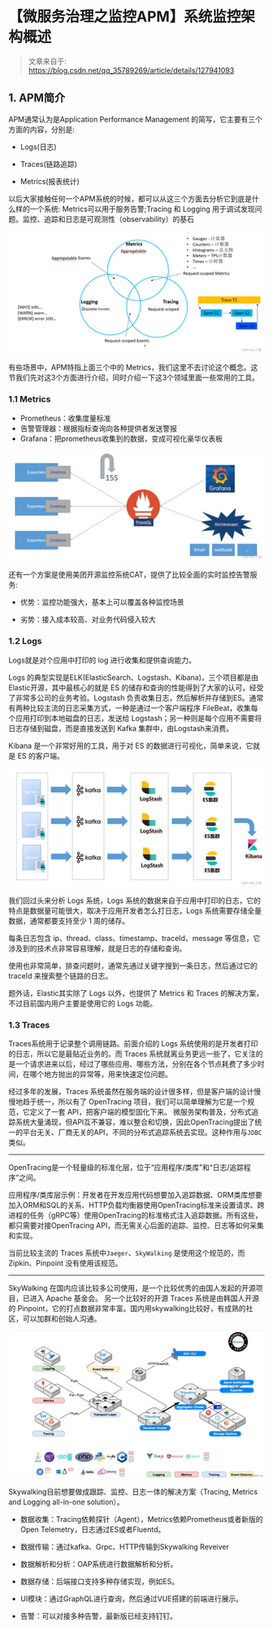 # 【微服务治理之监控APM】系统监控架构概述

> 文章来自于: https://blog.csdn.net/qq_35789269/article/details/127941093

## 1. APM简介

APM通常认为是Application Performance Management 的简写，它主要有三个方面的内容，分别是:

- Logs(日志)

- Traces(链路追踪)

- Metrics(报表统计)

以后大家接触任何一个APM系统的时候，都可以从这三个方面去分析它到底是什么样的一个系统: Metrics可以用于服务告警;Tracing 和 Logging 用于调试发现问题。监控、追踪和日志是可观测性（observability）的基石

![apm](https://raw.githubusercontent.com/ivanzz1001/micro-service-learning/master/online-article-collection/image/4165417baea04f209353008a1dd712e1.png)

有些场景中，APM特指上面三个中的 Metrics，我们这里不去讨论这个概念。这节我们先对这3个方面进行介绍，同时介绍一下这3个领域里面一些常用的工具。



### 1.1 Metrics 

- Prometheus：收集度量标准
- 告警管理器：根据指标查询向各种提供者发送警报
- Grafana：把prometheus收集到的数据，变成可视化豪华仪表板

![apm](https://raw.githubusercontent.com/ivanzz1001/micro-service-learning/master/online-article-collection/image/6bd805f35274488ebcf665c235443db7.png)

还有一个方案是使用美团开源监控系统CAT，提供了比较全面的实时监控告警服务:

- 优势：监控功能强大，基本上可以覆盖各种监控场景

- 劣势：接入成本较高、对业务代码侵入较大


### 1.2 Logs
Logs就是对个应用中打印的 log 进行收集和提供查询能力。

Logs 的典型实现是ELK(ElasticSearch、Logstash、Kibana)，三个项目都是由 Elastic开源，其中最核心的就是 ES 的储存和查询的性能得到了大家的认可，经受了非常多公司的业务考验。Logstash 负责收集日志，然后解析并存储到ES。通常有两种比较主流的日志采集方式，一种是通过一个客户端程序 FileBeat，收集每个应用打印到本地磁盘的日志，发送给 Logstash；另一种则是每个应用不需要将日志存储到磁盘，而是直接发送到 Kafka 集群中，由Logstash来消费。


Kibana 是一个非常好用的工具，用于对 ES 的数据进行可视化，简单来说，它就是 ES 的客户端。

![apm](https://raw.githubusercontent.com/ivanzz1001/micro-service-learning/master/online-article-collection/image/2d483fb0b1694b7fa03108832734f82c.png)

我们回过头来分析 Logs 系统，Logs 系统的数据来自于应用中打印的日志，它的特点是数据量可能很大，取决于应用开发者怎么打日志，Logs 系统需要存储全量数据，通常都要支持至少 1 周的储存。

每条日志包含 ip、thread、class、timestamp、traceId、message 等信息，它涉及到的技术点非常容易理解，就是日志的存储和查询。

使用也非常简单，排查问题时，通常先通过关键字搜到一条日志，然后通过它的 traceId 来搜索整个链路的日志。

题外话，Elastic其实除了 Logs 以外，也提供了 Metrics 和 Traces 的解决方案，不过目前国内用户主要是使用它的 Logs 功能。

### 1.3 Traces

Traces系统用于记录整个调用链路。前面介绍的 Logs 系统使用的是开发者打印的日志，所以它是最贴近业务的。而 Traces 系统就离业务更远一些了，它关注的是一个请求进来以后，经过了哪些应用、哪些方法，分别在各个节点耗费了多少时间，在哪个地方抛出的异常等，用来快速定位问题。

经过多年的发展，Traces 系统虽然在服务端的设计很多样，但是客户端的设计慢慢地趋于统一，所以有了 OpenTracing 项目，我们可以简单理解为它是一个规范，它定义了一套 API，把客户端的模型固化下来。
微服务架构普及，分布式追踪系统大量涌现，但API互不兼容，难以整合和切换，因此OpenTracing提出了统一的平台无关、厂商无关的API，不同的分布式追踪系统去实现。这种作用与```JDBC```类似。


----------


OpenTracing是一个轻量级的标准化层，位于“应用程序/类库”和“日志/追踪程序”之间。
 

应用程序/类库层示例：开发者在开发应用代码想要加入追踪数据、ORM类库想要加入ORM和SQL的关系、HTTP负载均衡器使用OpenTracing标准来设置请求、跨进程的任务（gRPC等）使用OpenTracing的标准格式注入追踪数据。所有这些，都只需要对接OpenTracing API，而无需关心后面的追踪、监控、日志等如何采集和实现。

当前比较主流的 Traces 系统中```Jaeger```、```SkyWalking``` 是使用这个规范的，而 Zipkin、Pinpoint 没有使用该规范。


----------

SkyWalking 在国内应该比较多公司使用，是一个比较优秀的由国人发起的开源项目，已进入 Apache 基金会。
另一个比较好的开源 Traces 系统是由韩国人开源的 Pinpoint，它的打点数据非常丰富。国内用skywalking比较好，有成熟的社区，可以加群和创始人沟通。

![apm](https://raw.githubusercontent.com/ivanzz1001/micro-service-learning/master/online-article-collection/image/f47abca829de41c08d6e6f5e5bcaf6e6.png)

Skywalking目前想要做成跟踪、监控、日志一体的解决方案（Tracing, Metrics and Logging all-in-one solution）。

* 数据收集：Tracing依赖探针（Agent），Metrics依赖Prometheus或者新版的Open Telemetry，日志通过ES或者Fluentd。

* 数据传输：通过kafka、Grpc、HTTP传输到Skywalking Reveiver

* 数据解析和分析：OAP系统进行数据解析和分析。

* 数据存储：后端接口支持多种存储实现，例如ES。

* UI模块：通过GraphQL进行查询，然后通过VUE搭建的前端进行展示。

* 告警：可以对接多种告警，最新版已经支持钉钉。





